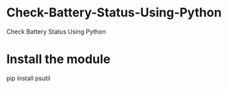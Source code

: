 # Check-Battery-Status-Using-Python
Check Battery Status Using Python
# Install the module
pip install psutil

